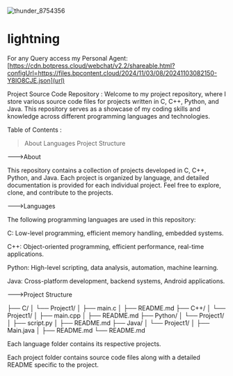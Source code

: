 ![thunder_8754356](https://github.com/user-attachments/assets/8ed026cd-6365-4dfa-9ac9-00538ac02a02)

# lightning

For any Query access my Personal Agent: [https://cdn.botpress.cloud/webchat/v2.2/shareable.html?configUrl=https://files.bpcontent.cloud/2024/11/03/08/20241103082150-Y8IO8CJE.json](url)

Project Source Code Repository :
Welcome to my project repository, where I store various source code files for projects written in C, C++, Python, and Java. This repository serves as a showcase of my coding skills and knowledge across different programming languages and technologies.

Table of Contents :
>About
>Languages
>Project Structure

--->About

This repository contains a collection of projects developed in C, C++, Python, and Java. Each project is organized by language, and detailed documentation is provided for each individual project. Feel free to explore, clone, and contribute to the projects.

--->Languages

The following programming languages are used in this repository:

C: Low-level programming, efficient memory handling, embedded systems.

C++: Object-oriented programming, efficient performance, real-time applications.

Python: High-level scripting, data analysis, automation, machine learning.

Java: Cross-platform development, backend systems, Android applications.


--->Project Structure

├── C/
│   └── Project1/
│       ├── main.c
│       ├── README.md
├── C++/
│   └── Project1/
│       ├── main.cpp
│       ├── README.md
├── Python/
│   └── Project1/
│       ├── script.py
│       ├── README.md
├── Java/
│   └── Project1/
│       ├── Main.java
│       ├── README.md
└── README.md

Each language folder contains its respective projects.

Each project folder contains source code files along with a detailed README specific to the project.
